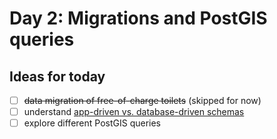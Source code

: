 # Day 2: Migrations and PostGIS queries

## Ideas for today

- [ ] ~~data migration of free-of-charge toilets~~ (skipped for now)
- [ ] understand [app-driven vs. database-driven schemas](https://databaseci.com/docs/migra/deploy-usage)
- [ ] explore different PostGIS queries
